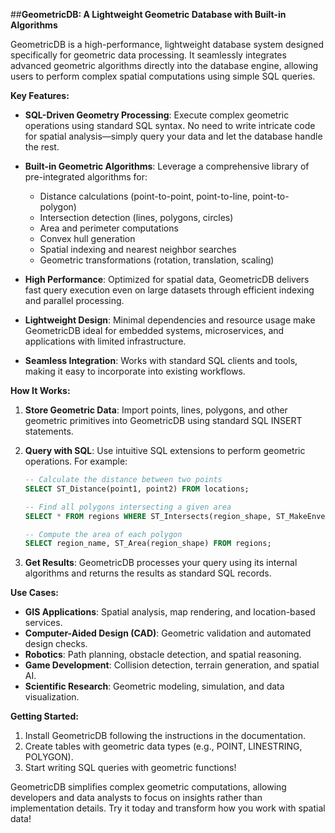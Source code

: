 ##**GeometricDB: A Lightweight Geometric Database with Built-in Algorithms**

GeometricDB is a high-performance, lightweight database system designed specifically for geometric data processing. It seamlessly integrates advanced geometric algorithms directly into the database engine, allowing users to perform complex spatial computations using simple SQL queries.

**Key Features:**

- **SQL-Driven Geometry Processing**: Execute complex geometric operations using standard SQL syntax. No need to write intricate code for spatial analysis—simply query your data and let the database handle the rest.

- **Built-in Geometric Algorithms**: Leverage a comprehensive library of pre-integrated algorithms for:
  - Distance calculations (point-to-point, point-to-line, point-to-polygon)
  - Intersection detection (lines, polygons, circles)
  - Area and perimeter computations
  - Convex hull generation
  - Spatial indexing and nearest neighbor searches
  - Geometric transformations (rotation, translation, scaling)

- **High Performance**: Optimized for spatial data, GeometricDB delivers fast query execution even on large datasets through efficient indexing and parallel processing.

- **Lightweight Design**: Minimal dependencies and resource usage make GeometricDB ideal for embedded systems, microservices, and applications with limited infrastructure.

- **Seamless Integration**: Works with standard SQL clients and tools, making it easy to incorporate into existing workflows.

**How It Works:**

1. **Store Geometric Data**: Import points, lines, polygons, and other geometric primitives into GeometricDB using standard SQL INSERT statements.

2. **Query with SQL**: Use intuitive SQL extensions to perform geometric operations. For example:
   ```sql
   -- Calculate the distance between two points
   SELECT ST_Distance(point1, point2) FROM locations;

   -- Find all polygons intersecting a given area
   SELECT * FROM regions WHERE ST_Intersects(region_shape, ST_MakeEnvelope(0, 0, 100, 100));

   -- Compute the area of each polygon
   SELECT region_name, ST_Area(region_shape) FROM regions;
   ```

3. **Get Results**: GeometricDB processes your query using its internal algorithms and returns the results as standard SQL records.

**Use Cases:**

- **GIS Applications**: Spatial analysis, map rendering, and location-based services.
- **Computer-Aided Design (CAD)**: Geometric validation and automated design checks.
- **Robotics**: Path planning, obstacle detection, and spatial reasoning.
- **Game Development**: Collision detection, terrain generation, and spatial AI.
- **Scientific Research**: Geometric modeling, simulation, and data visualization.

**Getting Started:**

1. Install GeometricDB following the instructions in the documentation.
2. Create tables with geometric data types (e.g., POINT, LINESTRING, POLYGON).
3. Start writing SQL queries with geometric functions!

GeometricDB simplifies complex geometric computations, allowing developers and data analysts to focus on insights rather than implementation details. Try it today and transform how you work with spatial data!

